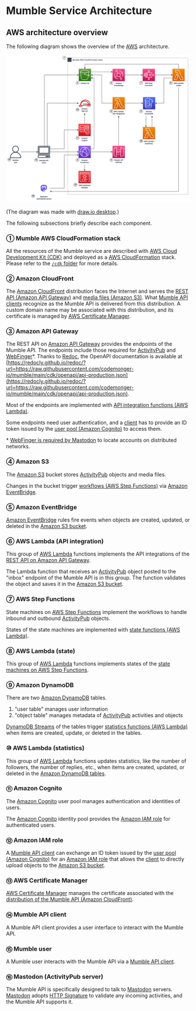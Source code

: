 # Mumble Service Architecture

## AWS architecture overview

The following diagram shows the overview of the [AWS](https://aws.amazon.com) architecture.

![Architecture Overview](./architecture-overview.png)

(The diagram was made with [draw.io desktop](https://www.drawio.com).)

The following subsections briefly describe each component.

### ① Mumble AWS CloudFormation stack

All the resources of the Mumble service are described with [AWS Cloud Development Kit (CDK)](https://aws.amazon.com/cdk/) and deployed as a [AWS CloudFormation](https://aws.amazon.com/cloudformation/) stack.
Please refer to the [`/cdk` folder](../cdk/) for more details.

### ② Amazon CloudFront

The [Amazon CloudFront](https://aws.amazon.com/cloudfront/) distribution faces the Internet and serves the [REST API (Amazon API Gateway)](#-amazon-api-gateway) and [media files (Amazon S3)](#-amazon-s3).
What [Mumble API clients](#-mumble-api-client) recognize as the Mumble API is delivered from this distribution.
A custom domain name may be associated with this distribution, and its certificate is managed by [AWS Certificate Manager](#-aws-certificate-manager).

### ③ Amazon API Gateway

The REST API on [Amazon API Gateway](https://aws.amazon.com/api-gateway/) provides the endpoints of the Mumble API.
The endpoints include those required for [ActivityPub](https://www.w3.org/TR/activitypub/) and [WebFinger](https://webfinger.net)\*.
Thanks to [Redoc](https://github.com/Redocly/redoc), the OpenAPI documentation is available at [https://redocly.github.io/redoc/?url=https://raw.githubusercontent.com/codemonger-io/mumble/main/cdk/openapi/api-production.json](https://redocly.github.io/redoc/?url=https://raw.githubusercontent.com/codemonger-io/mumble/main/cdk/openapi/api-production.json).

Most of the endpoints are implemented with [API integration functions (AWS Lambda)](#-aws-lambda-api-integration).

Some endpoints need user authentication, and a [client](#-mumble-api-client) has to provide an ID token issued by the [user pool (Amazon Cognito)](#-amazon-cognito) to access them.

\* [WebFinger is required by Mastodon](https://docs.joinmastodon.org/spec/webfinger/) to locate accounts on distributed networks.

### ④ Amazon S3

The [Amazon S3](https://aws.amazon.com/s3/) bucket stores [ActivityPub](https://www.w3.org/TR/activitypub/) objects and media files.

Changes in the bucket trigger [workflows (AWS Step Functions)](#-aws-step-functions) via [Amazon EventBridge](#-amazon-eventbridge).

### ⑤ Amazon EventBridge

[Amazon EventBridge](https://aws.amazon.com/eventbridge/) rules fire events when objects are created, updated, or deleted in the [Amazon S3 bucket](#-amazon-s3).

### ⑥ AWS Lambda (API integration)

This group of [AWS Lambda](https://aws.amazon.com/lambda/) functions implements the API integrations of the [REST API on Amazon API Gateway](#-amazon-api-gateway).

The Lambda function that receives an [ActivityPub](https://www.w3.org/TR/activitypub/) object posted to the "inbox" endpoint of the Mumble API is in this group.
The function validates the object and saves it in the [Amazon S3 bucket](#-amazon-s3).

### ⑦ AWS Step Functions

State machines on [AWS Step Functions](https://aws.amazon.com/step-functions/) implement the workflows to handle inbound and outbound [ActivityPub](https://www.w3.org/TR/activitypub/) objects.

States of the state machines are implemented with [state functions (AWS Lambda)](#-aws-lambda-state).

### ⑧ AWS Lambda (state)

This group of [AWS Lambda](https://aws.amazon.com/lambda/) functions implements states of the [state machines on AWS Step Functions](#-aws-step-functions).

### ⑨ Amazon DynamoDB

There are two [Amazon DynamoDB](https://aws.amazon.com/dynamodb/) tables.
1. "user table" manages user information
2. "object table" manages metadata of [ActivityPub](https://www.w3.org/TR/activitypub/) activities and objects

[DynamoDB Streams](https://docs.aws.amazon.com/amazondynamodb/latest/developerguide/Streams.html) of the tables trigger [statistics functions (AWS Lambda)](#-aws-lambda-statistics) when items are created, update, or deleted in the tables.

### ⑩ AWS Lambda (statistics)

This group of [AWS Lambda](https://aws.amazon.com/lambda/) functions updates statistics, like the number of followers, the number of replies, etc., when items are created, updated, or deleted in the [Amazon DynamoDB tables](#-amazon-dynamodb).

### ⑪ Amazon Cognito

The [Amazon Cognito](https://aws.amazon.com/cognito/) user pool manages authentication and identities of users.

The [Amazon Cognito](https://aws.amazon.com/cognito/) identity pool provides the [Amazon IAM role](#-amazon-iam-role) for authenticated users.

### ⑫ Amazon IAM role

A [Mumble API client](#-mumble-api-client) can exchange an ID token issued by the [user pool (Amazon Cognito)](#-amazon-cognito) for an [Amazon IAM role](https://docs.aws.amazon.com/IAM/latest/UserGuide/id_roles.html) that allows the [client](#-mumble-api-client) to directly upload objects to the [Amazon S3 bucket](#-amazon-s3).

### ⑬ AWS Certificate Manager

[AWS Certificate Manager](https://aws.amazon.com/certificate-manager/) manages the certificate associated with the [distribution of the Mumble API (Amazon CloudFront)](#-amazon-cloudfront).

### ⑭ Mumble API client

A Mumble API client provides a user interface to interact with the Mumble API.

### ⑮ Mumble user

A Mumble user interacts with the Mumble API via a [Mumble API client](#-mumble-api-client).

### ⑯ Mastodon (ActivityPub server)

The Mumble API is specifically designed to talk to [Mastodon](https://joinmastodon.org) servers.
[Mastodon](https://joinmastodon.org) adopts [HTTP Signature](https://docs.joinmastodon.org/spec/security/#http) to validate any incoming activities, and the Mumble API supports it.